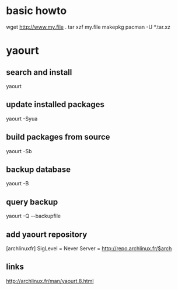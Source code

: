 # basic howto

wget http://www.my.file .
tar xzf my.file
makepkg
pacman -U *.tar.xz

# yaourt

## search and install

yaourt <search pattern>

## update installed packages

yaourt -Syua

## build packages from source

yaourt -Sb <package>

## backup database

yaourt -B 

## query backup

yaourt -Q --backupfile <file>

## add yaourt repository

[archlinuxfr]
SigLevel = Never
Server = http://repo.archlinux.fr/$arch

## links

http://archlinux.fr/man/yaourt.8.html
